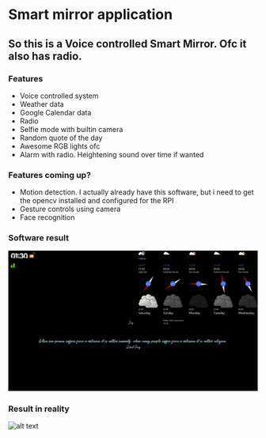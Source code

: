 # Smart mirror application

## So this is a Voice controlled Smart Mirror. Ofc it also has radio.

### Features

* Voice controlled system
* Weather data
* Google Calendar data
* Radio
* Selfie mode with builtin camera
* Random quote of the day
* Awesome RGB lights ofc
* Alarm with radio. Heightening sound over time if wanted

### Features coming up?
* Motion detection. I actually already have this software, but i need to get the opencv installed and configured for the RPI
* Gesture controls using camera
* Face recognition


### Software result
![alt text](https://github.com/snaggedagge/java-development/blob/master/documentation/images/smartmirror/software.JPG?raw=true)

### Result in reality
![alt text](https://github.com/snaggedagge/java-development/blob/master/documentation/images/smartmirror/reality.jpg?raw=true)
